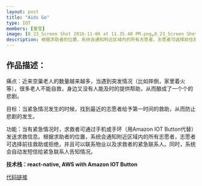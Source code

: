```yaml
---
layout: post
title: "Aids Go"
type: IOT
members: [董莹]
image: [8_23_Screen Shot 2016-11-06 at 11.35.40 PM.png,8_23_Screen Shot 2016-11-06 at 11.36.47 PM.png]
description: 根据求助者的位置，系统会通知附近区域内的所有志愿者，志愿者可选择前往救助或拒绝，并且可以联系物业以及求救者的紧急联系人。
---
```

<h2>作品描述：</h2>

痛点：近来空巢老人的数量越来越多，当遇到突发情况（比如摔倒，家里着火等），很多老人不能自救，身边又没有人能及时的提供帮助，从而酿成了一个个的悲剧。

目标：当紧急情况发生的时候，找到最近的志愿者给予第一时间的救助，从而防止悲剧的发生。

功能：当有紧急情况时，求救者可通过手机或手环（用Amazon IOT Button代替）发送求救信息。根据求助者的位置，系统会通知附近区域内的所有志愿者，志愿者可选择前往救助或拒绝，并且可以联系物业以及求救者的紧急联系人。同时，系统会自动发短信给紧急联系人告知情况。

<strong>技术栈：react-native, AWS with Amazon IOT Button</strong>

[代码链接][CodeBase]

[CodeBase]: https://github.com/aidsgo/AidsGoApp

